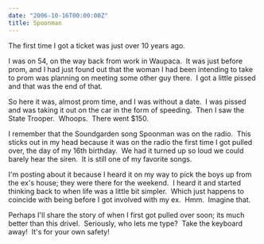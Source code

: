 ```yaml
---
date: "2006-10-16T00:00:00Z"
title: Spoonman
---
```

The first time I got a ticket was just over 10 years ago.

I was on 54, on the way back from work in Waupaca.  It was just before prom, and I had just found out that the woman I had been intending to take to prom was planning on meeting some other guy there.  I got a little pissed and that was the end of that.

So here it was, almost prom time, and I was without a date.  I was pissed and was taking it out on the car in the form of speeding.  Then I saw the State Trooper.  Whoops.  There went $150.

I remember that the Soundgarden song Spoonman was on the radio.  This sticks out in my head because it was on the radio the first time I got pulled over, the day of my 16th birthday.  We had it turned up so loud we could barely hear the siren.  It is still one of my favorite songs.

I'm posting about it because I heard it on my way to pick the boys up from the ex's house; they were there for the weekend.  I heard it and started thinking back to when life was a little bit simpler.  Which just happens to coincide with being before I got involved with my ex.  Hmm.  Imagine that.

Perhaps I'll share the story of when I first got pulled over soon; its much better than this drivel.  Seriously, who lets me type?  Take the keyboard away!  It's for your own safety!
